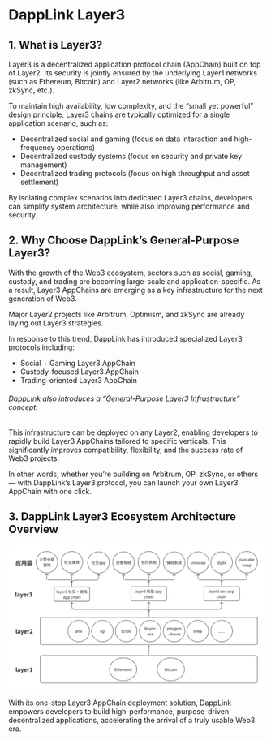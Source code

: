 # DappLink Layer3

## 1. What is Layer3?

Layer3 is a decentralized application protocol chain (AppChain) built on top of Layer2. Its security is jointly ensured by the underlying Layer1 networks (such as Ethereum, Bitcoin) and Layer2 networks (like Arbitrum, OP, zkSync, etc.).

To maintain high availability, low complexity, and the “small yet powerful” design principle, Layer3 chains are typically optimized for a single application scenario, such as:

- Decentralized social and gaming (focus on data interaction and high-frequency operations)
- Decentralized custody systems (focus on security and private key management)
- Decentralized trading protocols (focus on high throughput and asset settlement)

By isolating complex scenarios into dedicated Layer3 chains, developers can simplify system architecture, while also improving performance and security.


## 2. Why Choose DappLink’s General-Purpose Layer3?

With the growth of the Web3 ecosystem, sectors such as social, gaming, custody, and trading are becoming large-scale and application-specific. As a result, Layer3 AppChains are emerging as a key infrastructure for the next generation of Web3.

Major Layer2 projects like Arbitrum, Optimism, and zkSync are already laying out Layer3 strategies.

In response to this trend, DappLink has introduced specialized Layer3 protocols including:

- Social + Gaming Layer3 AppChain
- Custody-focused Layer3 AppChain
- Trading-oriented Layer3 AppChain

###### DappLink also introduces a “General-Purpose Layer3 Infrastructure” concept:

This infrastructure can be deployed on any Layer2, enabling developers to rapidly build Layer3 AppChains tailored to specific verticals. This significantly improves compatibility, flexibility, and the success rate of Web3 projects.

In other words, whether you’re building on Arbitrum, OP, zkSync, or others — with DappLink’s Layer3 protocol, you can launch your own Layer3 AppChain with one click.

## 3. DappLink Layer3 Ecosystem Architecture Overview
![dapplinklayer3.png](img/dapplinklayer3.png)

With its one-stop Layer3 AppChain deployment solution, DappLink empowers developers to build high-performance, purpose-driven decentralized applications, accelerating the arrival of a truly usable Web3 era.
